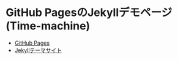 # GitHub PagesのJekyllデモページ(Time-machine)
- [GitHub Pages](https://shimajima-eiji.github.io/Hosting_demo_jekyll_Time-machine/)
- [Jekyllテーマサイト](https://github.com/pages-themes/time-machine)
